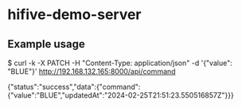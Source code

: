 # hifive-demo-server
## Example usage
$ curl -k -X PATCH -H "Content-Type: application/json" -d '{"value": "BLUE"}' http://192.168.132.165:8000/api/command

{"status":"success","data":{"command":{"value":"BLUE","updatedAt":"2024-02-25T21:51:23.550516857Z"}}}
